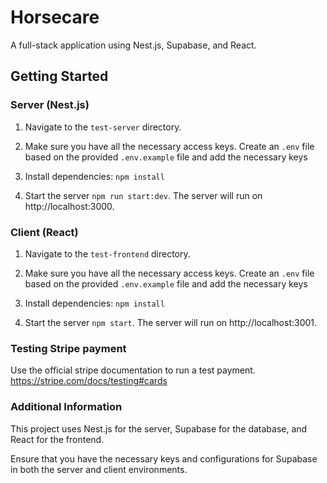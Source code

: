 # Horsecare

A full-stack application using Nest.js, Supabase, and React.

## Getting Started

### Server (Nest.js)

1. Navigate to the `test-server` directory.

2. Make sure you have all the necessary access keys. Create an `.env` file based on the provided `.env.example` file and add the necessary keys

3. Install dependencies: `npm install`

4. Start the server `npm run start:dev`. The server will run on http://localhost:3000.

### Client (React)

1. Navigate to the `test-frontend` directory.

2. Make sure you have all the necessary access keys. Create an `.env` file based on the provided `.env.example` file and add the necessary keys

3. Install dependencies: `npm install`

4. Start the server `npm start`. The server will run on http://localhost:3001.

### Testing Stripe payment

Use the official stripe documentation to run a test payment. https://stripe.com/docs/testing#cards

### Additional Information

This project uses Nest.js for the server, Supabase for the database, and React for the frontend.

Ensure that you have the necessary keys and configurations for Supabase in both the server and client environments.
